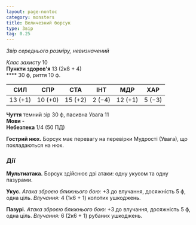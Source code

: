 ```yaml
---
layout: page-nontoc
category: monsters
title: Величезний борсук
type: Звір
tag: 0.25
---
```


_Звір середнього розміру, невизначений_  

_Клас захисту_ 10    
**Пункти здоров'я** 13 (2к8 + 4)    
**** 30 ф, риття 10 ф.  

| СИЛ     | СПР     | СТА     | ІНТ    | МДР     | ХАР    |
| ------- | ------- | ------- | ------ | ------- | ------ |
| 13 (+1) | 10 (+0) | 15 (+2) | 2 (−4) | 12 (+1) | 5 (−3) |

**Чуття** темний зір 30 ф, пасивна Увага 11    
**Мови** -    
**Небезпека** 1/4 (50 ПД)  

**Гострий нюх.** Борсук має перевагу на перевірки Мудрості (Увага), що покладаються на нюх.

### Дії
**Мультиатака.** Борсук здійснює дві атаки: одну укусом та одну пазурами.    

**Укус.** _Атака зброєю ближнього бою:_ +3 до влучання, досяжність 5 ф, одна ціль. _Влучання:_ 4 (1к6 + 1) колотих ушкоджень.    

**Пазурі.** _Атака зброєю ближнього бою:_ +3 до влучання, досяжність 5 ф, одна ціль. _Влучання:_ 6 (2к6 + 1) рубаних ушкоджень. 
